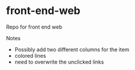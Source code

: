 # front-end-web
Repo for front end web

Notes
- Possibly add two different columns for the item
- colored lines
- need to overwrite the unclicked links